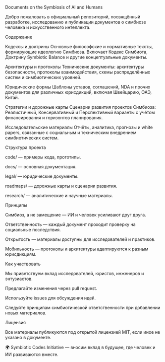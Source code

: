 Documents on the Symbiosis of AI and Humans

Добро пожаловать в официальный репозиторий, посвящённый разработке, исследованию и публикации документов о симбиозе человека и искусственного интеллекта.

Содержание

Кодексы и доктрины
Основные философские и нормативные тексты, формирующие идеологию Симбиоза. Включает Кодекс Симбиота, Доктрину Symbiotic Balance и другие концептуальные документы.

Архитектуры и протоколы
Технические документы: архитектуры безопасности, протоколы взаимодействия, схемы распределённых систем и симбиотических уровней.

Юридические формы
Шаблоны уставов, соглашений, NDA и прочих документов для различных юрисдикций, включая Швейцарию, ОАЭ, Китай.

Стратегии и дорожные карты
Сценарии развития проектов Симбиоза: Реалистичный, Консервативный и Перспективный варианты с учётом финансирования и горизонтов планирования.

Исследовательские материалы
Отчёты, аналитика, прогнозы и white papers, связанные с социальным и техническим внедрением симбиотических систем.

Структура проекта

code/ — примеры кода, прототипы.

docs/ — основная документация.

legal/ — юридические документы.

roadmaps/ — дорожные карты и сценарии развития.

research/ — аналитические и научные материалы.

Принципы

Симбиоз, а не замещение — ИИ и человек усиливают друг друга.

Ответственность — каждый документ проходит проверку на социальные последствия.

Открытость — материалы доступны для исследователей и практиков.

Мобильность — протоколы и архитектуры адаптируются к разным юрисдикциям.

Как участвовать

Мы приветствуем вклад исследователей, юристов, инженеров и энтузиастов.

Предлагайте изменения через pull request.

Используйте issues для обсуждения идей.

Следуйте принципам симбиотической ответственности при добавлении новых материалов.

Лицензия

Все материалы публикуются под открытой лицензией MIT, если иное не указано в документе.

🌍 Symbiotic Codes Initiative — вносим вклад в будущее, где человек и ИИ развиваются вместе.
